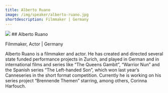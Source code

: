 ```yaml
---
title: Alberto Ruano 
image: /img/speaker/alberto-ruano.jpg
shortdescription: Filmmaker | Germany 
---
```

<img src="/img/speaker/alberto-ruano.jpg">
## Alberto Ruano

Filmmaker, Actor | Germany 

Alberto Ruano is a filmmaker and actor. He has created and directed several state funded performance projects in Zurich, and played in German and in international films and series like “The Queens Gambit”, “Warrior Nun” and the Spanish series “The Left-handed Son”, which won last year’s Canneseries in the short format competition. Currently he is working on his series project “Brennende Themen” starring, among others, Corinna Harfouch.  

